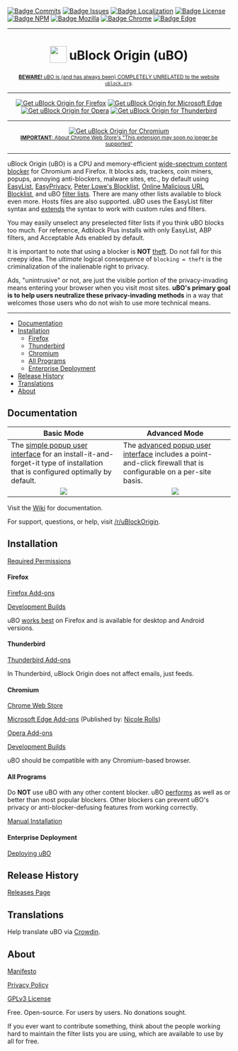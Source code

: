 [![Badge Commits]][Commit Rate]
[![Badge Issues]][Issues]
[![Badge Localization]][Crowdin]
[![Badge License]][License]
[![Badge NPM]][NPM]
[![Badge Mozilla]][Mozilla]
[![Badge Chrome]][Chrome]
[![Badge Edge]][Edge]

***

<h1 align="center">
<sub>
<img src="https://github.com/gorhill/uBlock/blob/master/src/img/ublock.svg" height="38" width="38">
</sub>
uBlock Origin (uBO)
</h1>
<p align="center">
<sub><a href="https://github.com/gorhill/uBlock/wiki/uBlock-Origin-is-completely-unrelated-to-the-web-site-ublock.org"><b>BEWARE!</b> uBO is (and has always been) COMPLETELY UNRELATED to the website <code>ublock.org</code></a>.</sub>
</p>

***

<p align="center">
<a href="https://addons.mozilla.org/addon/ublock-origin/"><img src="https://user-images.githubusercontent.com/585534/107280546-7b9b2a00-6a26-11eb-8f9f-f95932f4bfec.png" alt="Get uBlock Origin for Firefox"></a>
<a href="https://microsoftedge.microsoft.com/addons/detail/ublock-origin/odfafepnkmbhccpbejgmiehpchacaeak"><img src="https://user-images.githubusercontent.com/585534/107280673-a5ece780-6a26-11eb-9cc7-9fa9f9f81180.png" alt="Get uBlock Origin for Microsoft Edge"></a>
<a href="https://addons.opera.com/extensions/details/ublock/"><img src="https://user-images.githubusercontent.com/585534/107280692-ac7b5f00-6a26-11eb-85c7-088926504452.png" alt="Get uBlock Origin for Opera"></a>
<a href="https://addons.thunderbird.net/thunderbird/addon/ublock-origin/"><img src="https://user-images.githubusercontent.com/124740436/235314672-73243149-3683-4407-a2d5-ad0f2b08bc17.png" alt="Get uBlock Origin for Thunderbird"></a>
</p>

***

<p align="center">
<a href="https://chrome.google.com/webstore/detail/ublock-origin/cjpalhdlnbpafiamejdnhcphjbkeiagm"><img src="https://user-images.githubusercontent.com/585534/107280622-91a8ea80-6a26-11eb-8d07-77c548b28665.png" alt="Get uBlock Origin for Chromium"></a><br>
<sub><a href="https://github.com/gorhill/uBlock/wiki/About-Chrome-Web-Store's-%22This-extension-may-soon-no-longer-be-supported%22"><b>IMPORTANT</b>: About Chrome Web Store's "This extension may soon no longer be supported"</a></sub>
</p>

***

uBlock Origin (uBO) is a CPU and memory-efficient [wide-spectrum content blocker][Blocking] for Chromium and Firefox. It blocks ads, trackers, coin miners, popups, annoying anti-blockers, malware sites, etc., by default using [EasyList][EasyList], [EasyPrivacy][EasyPrivacy], [Peter Lowe's Blocklist][Peter Lowe's Blocklist], [Online Malicious URL Blocklist][Malicious Blocklist], and uBO [filter lists][uBO Filters]. There are many other lists available to block even more. Hosts files are also supported. uBO uses the EasyList filter syntax and [extends][Extended Syntax] the syntax to work with custom rules and filters.

You may easily unselect any preselected filter lists if you think uBO blocks too much. For reference, Adblock Plus installs with only EasyList, ABP filters, and Acceptable Ads enabled by default.

It is important to note that using a blocker is **NOT** [theft]. Do not fall for this creepy idea. The _ultimate_ logical consequence of `blocking = theft` is the criminalization of the inalienable right to privacy.

Ads, "unintrusive" or not, are just the visible portion of the privacy-invading means entering your browser when you visit most sites. **uBO's primary goal is to help users neutralize these privacy-invading methods** in a way that welcomes those users who do not wish to use more technical means.

***

* [Documentation](#documentation)
* [Installation](#installation)
  * [Firefox](#firefox)
  * [Thunderbird](#thunderbird)
  * [Chromium](#chromium)
  * [All Programs](#all-programs)
  * [Enterprise Deployment](#enterprise-deployment)
* [Release History](#release-history)
* [Translations](#translations)
* [About](#about)

## Documentation

<table>
    <thead>
        <tr>
            <th>Basic Mode</th>
            <th>Advanced Mode</th>
        </tr>
    </thead>
    <tbody>
        <tr>
            <td>The <a href="https://github.com/gorhill/uBlock/wiki/Quick-guide:-popup-user-interface">simple popup user interface</a> for an install-it-and-forget-it type of installation that is configured optimally by default.</td>
            <td>The <a href="https://github.com/gorhill/uBlock/wiki/Dynamic-filtering:-quick-guide">advanced popup user interface</a> includes a point-and-click firewall that is configurable on a per-site basis.</td>
        </tr>
        <tr>
            <td align="center" valign="top"><a href="https://github.com/gorhill/uBlock/wiki/Quick-guide:-popup-user-interface"><img src="https://user-images.githubusercontent.com/585534/232531044-c4ac4dd5-0b60-4c1e-aabb-914be04b846c.png"/></a></td>
            <td align="center" valign="top"><a href="https://github.com/gorhill/uBlock/wiki/Dynamic-filtering:-quick-guide"><img src="https://user-images.githubusercontent.com/585534/232531439-a8f81cc3-6622-45c4-8b32-7348cecf6e98.png"/></a></td>
        </tr>
    </tbody>
</table>

Visit the [Wiki][Wiki] for documentation.

For support, questions, or help, visit [/r/uBlockOrigin][Reddit].

## Installation

[Required Permissions][Permissions]

#### Firefox

[Firefox Add-ons][Mozilla]

[Development Builds][Beta]

uBO [works best][Works Best] on Firefox and is available for desktop and Android versions.

#### Thunderbird

[Thunderbird Add-ons][Thunderbird]

In Thunderbird, uBlock Origin does not affect emails, just feeds.

#### Chromium

[Chrome Web Store][Chrome]

[Microsoft Edge Add-ons][Edge] (Published by: [Nicole Rolls][Nicole Rolls])

[Opera Add-ons][Opera]

[Development Builds][Chrome Dev]

uBO should be compatible with any Chromium-based browser.

#### All Programs

Do **NOT** use uBO with any other content blocker. uBO [performs][Performance] as well as or better than most popular blockers. Other blockers can prevent uBO's privacy or anti-blocker-defusing features from working correctly.

[Manual Installation][Manual Installation]

#### Enterprise Deployment

[Deploying uBO][Deployment]

## Release History

[Releases Page][Releases]

## Translations

Help translate uBO via [Crowdin][Crowdin].

## About

[Manifesto][Manifesto]

[Privacy Policy][Privacy Policy]

[GPLv3 License][License]

Free. Open-source. For users by users. No donations sought.

If you ever want to contribute something, think about the people working hard to maintain the filter lists you are using, which are available to use by all for free.


<!----------------------------------------------------------------------------->

[Peter Lowe's Blocklist]: https://pgl.yoyo.org/adservers/
[Malicious Blocklist]: https://gitlab.com/malware-filter/urlhaus-filter#malicious-url-blocklist
[Performance]: https://www.debugbear.com/blog/chrome-extension-performance-2021#how-do-ad-blockers-and-privacy-tools-affect-browser-performance
[EasyPrivacy]: https://easylist.to/#easyprivacy
[Thunderbird]: https://addons.thunderbird.net/thunderbird/addon/ublock-origin/
[Chrome Dev]: https://chrome.google.com/webstore/detail/ublock-origin-development/cgbcahbpdhpcegmbfconppldiemgcoii
[EasyList]: https://easylist.to/#easylist
[Mozilla]: https://addons.mozilla.org/addon/ublock-origin/
[Crowdin]: https://crowdin.com/project/ublock
[Chrome]: https://chrome.google.com/webstore/detail/ublock-origin/cjpalhdlnbpafiamejdnhcphjbkeiagm
[Reddit]: https://www.reddit.com/r/uBlockOrigin/
[Theft]: https://twitter.com/LeaVerou/status/518154828166725632
[Opera]: https://addons.opera.com/extensions/details/ublock/
[Edge]: https://microsoftedge.microsoft.com/addons/detail/ublock-origin/odfafepnkmbhccpbejgmiehpchacaeak
[NPM]: https://www.npmjs.com/package/@gorhill/ubo-core

[Manifesto]: MANIFESTO.md
[License]: LICENSE.txt

[Nicole Rolls]: https://github.com/nicole-ashley


<!---------------------------------[ Internal ]-------------------------------->

[Manual Installation]: https://github.com/gorhill/uBlock/tree/master/dist#install
[Extended Syntax]: https://github.com/gorhill/uBlock/wiki/Static-filter-syntax#extended-syntax
[Privacy Policy]: https://github.com/gorhill/uBlock/wiki/Privacy-policy
[uBO Filters]: https://github.com/uBlockOrigin/uAssets/tree/master/filters
[Permissions]: https://github.com/gorhill/uBlock/wiki/Permissions
[Commit Rate]: https://github.com/gorhill/uBlock/commits/master
[Works Best]: https://github.com/gorhill/uBlock/wiki/uBlock-Origin-works-best-on-Firefox
[Deployment]: https://github.com/gorhill/uBlock/wiki/Deploying-uBlock-Origin
[Blocking]: https://github.com/gorhill/uBlock/wiki/Blocking-mode
[Releases]: https://github.com/gorhill/uBlock/releases
[Issues]: https://github.com/uBlockOrigin/uBlock-issues/issues
[Beta]: https://github.com/gorhill/uBlock/blob/master/dist/README.md#for-beta-version
[Wiki]: https://github.com/gorhill/uBlock/wiki


<!----------------------------------[ Badges ]--------------------------------->

[Badge Localization]: https://d322cqt584bo4o.cloudfront.net/ublock/localized.svg
[Badge Commits]: https://img.shields.io/github/commit-activity/m/gorhill/ublock?label=Commits
[Badge Mozilla]: https://img.shields.io/amo/rating/ublock-origin?label=Firefox
[Badge License]: https://img.shields.io/badge/License-GPLv3-blue.svg
[Badge Chrome]: https://img.shields.io/chrome-web-store/rating/cjpalhdlnbpafiamejdnhcphjbkeiagm?label=Chrome
[Badge Edge]: https://img.shields.io/badge/dynamic/json?label=Edge&color=brightgreen&query=%24.averageRating&suffix=%2F%35&url=https%3A%2F%2Fmicrosoftedge.microsoft.com%2Faddons%2Fgetproductdetailsbycrxid%2Fodfafepnkmbhccpbejgmiehpchacaeak
[Badge Issues]: https://img.shields.io/github/issues/uBlockOrigin/uBlock-issues
[Badge NPM]: https://img.shields.io/npm/v/@gorhill/ubo-core

